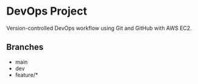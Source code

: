 # DevOps Project

Version-controlled DevOps workflow using Git and GitHub with AWS EC2.

## Branches
- main
- dev
- feature/*
